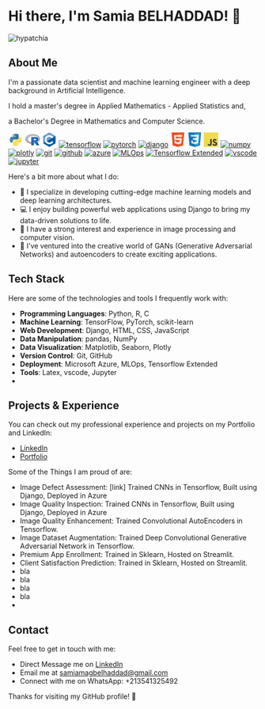 # Hi there, I'm Samia BELHADDAD! 👋
<p align="left"> <img src="https://komarev.com/ghpvc/?username=hypatchia&label=Profile%20views&color=0e75b6&style=flat" alt="hypatchia" /> </p>

## About Me

I'm a passionate data scientist and machine learning engineer with a deep background in Artificial Intelligence.

I hold a master's degree in Applied Mathematics - Applied Statistics and,

a Bachelor's Degree in Mathematics and Computer Science.
<p>
  <a href="https://www.python.org" target="_blank" rel="noreferrer"><img src="https://raw.githubusercontent.com/devicons/devicon/master/icons/python/python-original.svg" alt="python" width="30" height="30"/></a>
  <a href="https://www.r-project.org" target="_blank" rel="noreferrer"><img src="https://raw.githubusercontent.com/devicons/devicon/master/icons/r/r-original.svg" alt="r" width="30" height="30"/></a>
  <a href="https://en.wikipedia.org/wiki/C_(programming_language)" target="_blank" rel="noreferrer"><img src="https://raw.githubusercontent.com/devicons/devicon/master/icons/c/c-original.svg" alt="c" width="30" height="30"/></a>
  <a href="https://www.tensorflow.org" target="_blank" rel="noreferrer"><img src="https://www.vectorlogo.zone/logos/tensorflow/tensorflow-icon.svg" alt="tensorflow" width="30" height="30"/></a>
  <a href="https://pytorch.org" target="_blank" rel="noreferrer"><img src="https://www.vectorlogo.zone/logos/pytorch/pytorch-icon.svg" alt="pytorch" width="30" height="30"/></a>
  <a href="https://www.djangoproject.com" target="_blank" rel="noreferrer"><img src="https://www.vectorlogo.zone/logos/djangoproject/djangoproject-icon.svg" alt="django" width="30" height="30"/></a>
  <a href="https://developer.mozilla.org/en-US/docs/Web/HTML" target="_blank" rel="noreferrer"><img src="https://raw.githubusercontent.com/devicons/devicon/master/icons/html5/html5-original.svg" alt="html" width="30" height="30"/></a>
  <a href="https://developer.mozilla.org/en-US/docs/Web/CSS" target="_blank" rel="noreferrer"><img src="https://raw.githubusercontent.com/devicons/devicon/master/icons/css3/css3-original.svg" alt="css" width="30" height="30"/></a>
  <a href="https://developer.mozilla.org/en-US/docs/Web/JavaScript" target="_blank" rel="noreferrer"><img src="https://raw.githubusercontent.com/devicons/devicon/master/icons/javascript/javascript-original.svg" alt="javascript" width="30" height="30"/></a>
  <a href="https://numpy.org" target="_blank" rel="noreferrer"><img src="https://www.vectorlogo.zone/logos/numpy/numpy-icon.svg" alt="numpy" width="30" height="30"/></a>
  <a href="https://plotly.com" target="_blank" rel="noreferrer"><img src="https://www.vectorlogo.zone/logos/plot_ly/plot_ly-icon.svg" alt="plotly" width="30" height="30"/></a>
  <a href="https://git-scm.com" target="_blank" rel="noreferrer"><img src="https://www.vectorlogo.zone/logos/git-scm/git-scm-icon.svg" alt="git" width="30" height="30"/></a>
  <a href="https://github.com" target="_blank" rel="noreferrer"><img src="https://www.vectorlogo.zone/logos/github/github-icon.svg" alt="github" width="30" height="30"/></a>
  <a href="https://azure.microsoft.com/en-in/" target="_blank" rel="noreferrer"><img src="https://www.vectorlogo.zone/logos/microsoft_azure/microsoft_azure-icon.svg" alt="azure" width="30" height="30"/></a>
  <a href="https://cloud.google.com/ai-platform/mlops" target="_blank" rel="noreferrer"><img src="https://www.vectorlogo.zone/logos/google_cloud/google_cloud-icon.svg" alt="MLOps" width="30" height="30"/></a>
  <a href="https://www.tensorflow.org/tfx" target="_blank" rel="noreferrer"><img src="https://www.vectorlogo.zone/logos/tensorflow/tensorflow-icon.svg" alt="Tensorflow Extended" width="30" height="30"/></a>
  <a href="https://code.visualstudio.com" target="_blank" rel="noreferrer"><img src="https://www.vectorlogo.zone/logos/visualstudio_code/visualstudio_code-icon.svg" alt="vscode" width="30" height="30"/></a>
  <a href="https://jupyter.org" target="_blank" rel="noreferrer"><img src="https://www.vectorlogo.zone/logos/jupyter/jupyter-icon.svg" alt="jupyter" width="30" height="30"/></a>
</p>
Here's a bit more about what I do:

- 🌟 I specialize in developing cutting-edge machine learning models and deep learning architectures.
- 💻 I enjoy building powerful web applications using Django to bring my data-driven solutions to life.
- 📸 I have a strong interest and experience in image processing and computer vision.
- 🎨 I've ventured into the creative world of GANs (Generative Adversarial Networks) and autoencoders to create exciting applications.

## Tech Stack

Here are some of the technologies and tools I frequently work with:

- **Programming Languages**: Python, R, C
- **Machine Learning**: TensorFlow, PyTorch, scikit-learn
- **Web Development**: Django, HTML, CSS, JavaScript
- **Data Manipulation**: pandas, NumPy
- **Data Visualization**: Matplotlib, Seaborn, Plotly
- **Version Control**: Git, GitHub
- **Deployment**: Microsoft Azure, MLOps, Tensorflow Extended
- **Tools**: Latex, vscode, Jupyter
- 
## Projects & Experience

You can check out my professional experience and projects on my Portfolio and LinkedIn:

- [LinkedIn](https://www.linkedin.com/in/samiabelhaddad/)
- [Portfolio](https://hypatchia.github.io/)

Some of the Things I am proud of are:

- Image Defect Assessment: [link] Trained CNNs in Tensorflow, Built using Django, Deployed in Azure
- Image Quality Inspection: Trained CNNs in Tensorflow, Built using Django, Deployed in Azure
- Image Quality Enhancement: Trained Convolutional AutoEncoders in Tensorflow.
- Image Dataset Augmentation: Trained Deep Convolutional Generative Adversarial Network in Tensorflow.
- Premium App Enrollment: Trained in Sklearn, Hosted on Streamlit.
- Client Satisfaction Prediction: Trained in Sklearn, Hosted on Streamlit.
- bla
- bla
- bla
- bla
- 
## Contact

Feel free to get in touch with me:

- Direct Message me on [LinkedIn](https://www.linkedin.com/in/samiabelhaddad/)
- Email me at samiamagbelhaddad@gmail.com
- Connect with me on WhatsApp: +213541325492

Thanks for visiting my GitHub profile! 🚀
